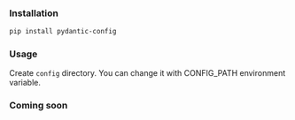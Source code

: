 ### Installation

```bash
pip install pydantic-config
```

### Usage

Create `config` directory. You can change it with CONFIG_PATH environment variable.

### Coming soon
